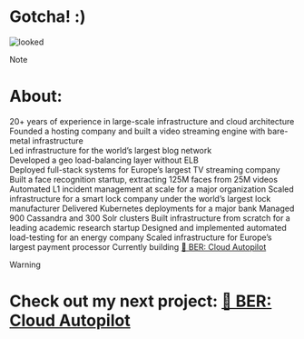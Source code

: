# Gotcha! :)
![looked](https://github.com/user-attachments/assets/9f5063c5-5bde-4462-831c-4a969bce3304)


> [!NOTE]
> # About:
> 20+ years of experience in large-scale infrastructure and cloud architecture  
> Founded a hosting company and built a video streaming engine with bare-metal infrastructure  
> Led infrastructure for the world’s largest blog network  
> Developed a geo load-balancing layer without ELB  
> Deployed full-stack systems for Europe’s largest TV streaming company  
> Built a face recognition startup, extracting 125M faces from 25M videos  
> Automated L1 incident management at scale for a major organization
> Scaled infrastructure for a smart lock company under the world’s largest lock manufacturer
> Delivered Kubernetes deployments for a major bank
> Managed 900 Cassandra and 300 Solr clusters
> Built infrastructure from scratch for a leading academic research startup
> Designed and implemented automated load-testing for an energy company
> Scaled infrastructure for Europe’s largest payment processor
> Currently building [🐻 BER: Cloud Autopilot](https://ber.sh)



> [!WARNING]
>
>  # Check out my next project: [🐻 BER: Cloud Autopilot](https://ber.sh)
